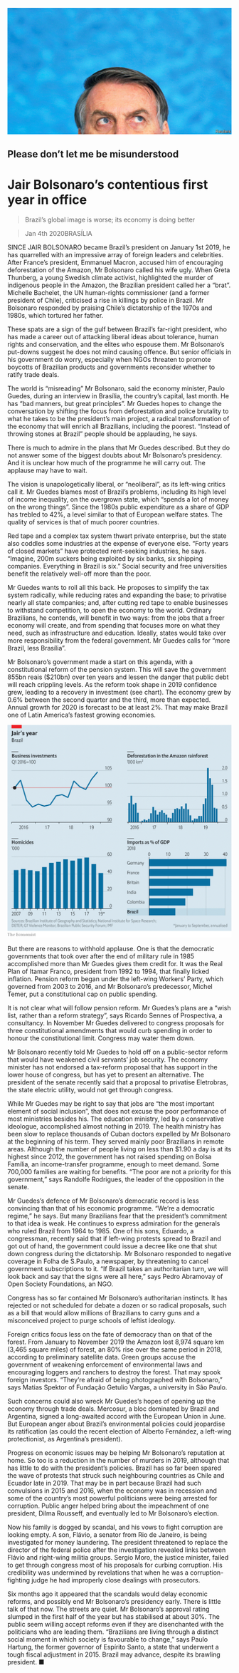 ![](./images/20200104_AMP001_0.jpg)

## Please don’t let me be misunderstood

# Jair Bolsonaro’s contentious first year in office

> Brazil’s global image is worse; its economy is doing better

> Jan 4th 2020BRASÍLIA

SINCE JAIR BOLSONARO became Brazil’s president on January 1st 2019, he has quarrelled with an impressive array of foreign leaders and celebrities. After France’s president, Emmanuel Macron, accused him of encouraging deforestation of the Amazon, Mr Bolsonaro called his wife ugly. When Greta Thunberg, a young Swedish climate activist, highlighted the murder of indigenous people in the Amazon, the Brazilian president called her a “brat”. Michelle Bachelet, the UN human-rights commissioner (and a former president of Chile), criticised a rise in killings by police in Brazil. Mr Bolsonaro responded by praising Chile’s dictatorship of the 1970s and 1980s, which tortured her father.

These spats are a sign of the gulf between Brazil’s far-right president, who has made a career out of attacking liberal ideas about tolerance, human rights and conservation, and the elites who espouse them. Mr Bolsonaro’s put-downs suggest he does not mind causing offence. But senior officials in his government do worry, especially when NGOs threaten to promote boycotts of Brazilian products and governments reconsider whether to ratify trade deals.

The world is “misreading” Mr Bolsonaro, said the economy minister, Paulo Guedes, during an interview in Brasília, the country’s capital, last month. He has “bad manners, but great principles”. Mr Guedes hopes to change the conversation by shifting the focus from deforestation and police brutality to what he takes to be the president’s main project, a radical transformation of the economy that will enrich all Brazilians, including the poorest. “Instead of throwing stones at Brazil” people should be applauding, he says.

There is much to admire in the plans that Mr Guedes described. But they do not answer some of the biggest doubts about Mr Bolsonaro’s presidency. And it is unclear how much of the programme he will carry out. The applause may have to wait.

The vision is unapologetically liberal, or “neoliberal”, as its left-wing critics call it. Mr Guedes blames most of Brazil’s problems, including its high level of income inequality, on the overgrown state, which “spends a lot of money on the wrong things”. Since the 1980s public expenditure as a share of GDP has trebled to 42%, a level similar to that of European welfare states. The quality of services is that of much poorer countries.

Red tape and a complex tax system thwart private enterprise, but the state also coddles some industries at the expense of everyone else. “Forty years of closed markets” have protected rent-seeking industries, he says. “Imagine, 200m suckers being exploited by six banks, six shipping companies. Everything in Brazil is six.” Social security and free universities benefit the relatively well-off more than the poor.

Mr Guedes wants to roll all this back. He proposes to simplify the tax system radically, while reducing rates and expanding the base; to privatise nearly all state companies; and, after cutting red tape to enable businesses to withstand competition, to open the economy to the world. Ordinary Brazilians, he contends, will benefit in two ways: from the jobs that a freer economy will create, and from spending that focuses more on what they need, such as infrastructure and education. Ideally, states would take over more responsibility from the federal government. Mr Guedes calls for “more Brazil, less Brasília”.

Mr Bolsonaro’s government made a start on this agenda, with a constitutional reform of the pension system. This will save the government 855bn reais ($210bn) over ten years and lessen the danger that public debt will reach crippling levels. As the reform took shape in 2019 confidence grew, leading to a recovery in investment (see chart). The economy grew by 0.6% between the second quarter and the third, more than expected. Annual growth for 2020 is forecast to be at least 2%. That may make Brazil one of Latin America’s fastest growing economies.

![](./images/20200104_AMC848.png)

But there are reasons to withhold applause. One is that the democratic governments that took over after the end of military rule in 1985 accomplished more than Mr Guedes gives them credit for. It was the Real Plan of Itamar Franco, president from 1992 to 1994, that finally licked inflation. Pension reform began under the left-wing Workers’ Party, which governed from 2003 to 2016, and Mr Bolsonaro’s predecessor, Michel Temer, put a constitutional cap on public spending.

It is not clear what will follow pension reform. Mr Guedes’s plans are a “wish list, rather than a reform strategy”, says Ricardo Sennes of Prospectiva, a consultancy. In November Mr Guedes delivered to congress proposals for three constitutional amendments that would curb spending in order to honour the constitutional limit. Congress may water them down.

Mr Bolsonaro recently told Mr Guedes to hold off on a public-sector reform that would have weakened civil servants’ job security. The economy minister has not endorsed a tax-reform proposal that has support in the lower house of congress, but has yet to present an alternative. The president of the senate recently said that a proposal to privatise Eletrobras, the state electric utility, would not get through congress.

While Mr Guedes may be right to say that jobs are “the most important element of social inclusion”, that does not excuse the poor performance of most ministries besides his. The education ministry, led by a conservative ideologue, accomplished almost nothing in 2019. The health ministry has been slow to replace thousands of Cuban doctors expelled by Mr Bolsonaro at the beginning of his term. They served mainly poor Brazilians in remote areas. Although the number of people living on less than $1.90 a day is at its highest since 2012, the government has not raised spending on Bolsa Família, an income-transfer programme, enough to meet demand. Some 700,000 families are waiting for benefits. “The poor are not a priority for this government,” says Randolfe Rodrigues, the leader of the opposition in the senate.

Mr Guedes’s defence of Mr Bolsonaro’s democratic record is less convincing than that of his economic programme. “We’re a democratic regime,” he says. But many Brazilians fear that the president’s commitment to that idea is weak. He continues to express admiration for the generals who ruled Brazil from 1964 to 1985. One of his sons, Eduardo, a congressman, recently said that if left-wing protests spread to Brazil and got out of hand, the government could issue a decree like one that shut down congress during the dictatorship. Mr Bolsonaro responded to negative coverage in Folha de S.Paulo, a newspaper, by threatening to cancel government subscriptions to it. “If Brazil takes an authoritarian turn, we will look back and say that the signs were all here,” says Pedro Abramovay of Open Society Foundations, an NGO.

Congress has so far contained Mr Bolsonaro’s authoritarian instincts. It has rejected or not scheduled for debate a dozen or so radical proposals, such as a bill that would allow millions of Brazilians to carry guns and a misconceived project to purge schools of leftist ideology.

Foreign critics focus less on the fate of democracy than on that of the forest. From January to November 2019 the Amazon lost 8,974 square km (3,465 square miles) of forest, an 80% rise over the same period in 2018, according to preliminary satellite data. Green groups accuse the government of weakening enforcement of environmental laws and encouraging loggers and ranchers to destroy the forest. That may spook foreign investors. “They’re afraid of being photographed with Bolsonaro,” says Matias Spektor of Fundação Getulio Vargas, a university in São Paulo.

Such concerns could also wreck Mr Guedes’s hopes of opening up the economy through trade deals. Mercosur, a bloc dominated by Brazil and Argentina, signed a long-awaited accord with the European Union in June. But European anger about Brazil’s environmental policies could jeopardise its ratification (as could the recent election of Alberto Fernández, a left-wing protectionist, as Argentina’s president).

Progress on economic issues may be helping Mr Bolsonaro’s reputation at home. So too is a reduction in the number of murders in 2019, although that has little to do with the president’s policies. Brazil has so far been spared the wave of protests that struck such neighbouring countries as Chile and Ecuador late in 2019. That may be in part because Brazil had such convulsions in 2015 and 2016, when the economy was in recession and some of the country’s most powerful politicians were being arrested for corruption. Public anger helped bring about the impeachment of one president, Dilma Rousseff, and eventually led to Mr Bolsonaro’s election.

Now his family is dogged by scandal, and his vows to fight corruption are looking empty. A son, Flávio, a senator from Rio de Janeiro, is being investigated for money laundering. The president threatened to replace the director of the federal police after the investigation revealed links between Flávio and right-wing militia groups. Sergio Moro, the justice minister, failed to get through congress most of his proposals for curbing corruption. His credibility was undermined by revelations that when he was a corruption-fighting judge he had improperly close dealings with prosecutors.

Six months ago it appeared that the scandals would delay economic reforms, and possibly end Mr Bolsonaro’s presidency early. There is little talk of that now. The streets are quiet. Mr Bolsonaro’s approval rating slumped in the first half of the year but has stabilised at about 30%. The public seem willing accept reforms even if they are disenchanted with the politicians who are leading them. “Brazilians are living through a distinct social moment in which society is favourable to change,” says Paulo Hartung, the former governor of Espírito Santo, a state that underwent a tough fiscal adjustment in 2015. Brazil may advance, despite its brawling president. ■